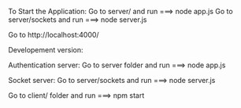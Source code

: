 To Start the Application:
Go to server/ and run ===> node app.js
Go to server/sockets and run ===> node server.js

Go to http://localhost:4000/


Developement version:

Authentication server:
Go to server folder and run ===> node app.js

Socket server:
Go to server/sockets and run ===> node server.js  

Go to client/ folder and run ===> npm start



